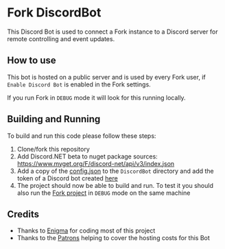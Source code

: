 # Fork DiscordBot

This Discord Bot is used to connect a Fork instance to a Discord server for remote controlling and event updates.

## How to use
This bot is hosted on a public server and is used by every Fork user, if `Enable Discord Bot` is enabled in the Fork settings.

If you run Fork in `DEBUG` mode it will look for this running locally.

## Building and Running
To build and run this code please follow these steps:
 1. Clone/fork this repository
 2. Add Discord.NET beta to nuget package sources: https://www.myget.org/F/discord-net/api/v3/index.json
 3. Add a copy of the [config.json](https://github.com/ForkGG/DiscordBot/blob/main/config.json) to the `DiscordBot` directory and add the token of a Discord bot created [here](https://discord.com/developers/applications)
 4. The project should now be able to build and run. To test it you should also run the [Fork project](https://github.com/ForkGG/Fork) in `DEBUG` mode on the same machine
 
 ## Credits
 - Thanks to [Enigma](https://github.com/EN1GMA4) for coding most of this project
 - Thanks to the [Patrons](https://www.patreon.com/forkgg) helping to cover the hosting costs for this Bot
